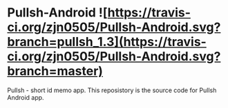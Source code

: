 # Pullsh-Android   ![https://travis-ci.org/zjn0505/Pullsh-Android.svg?branch=pullsh_1.3](https://travis-ci.org/zjn0505/Pullsh-Android.svg?branch=master)
Pullsh - short id memo app.
This reposistory is the source code for Pullsh Android app.
